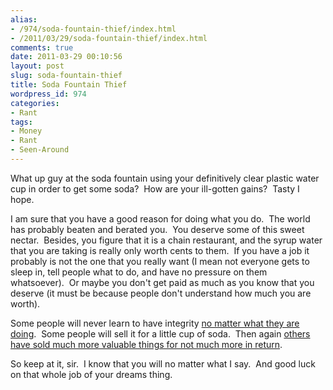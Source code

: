 ```yaml
---
alias:
- /974/soda-fountain-thief/index.html
- /2011/03/29/soda-fountain-thief/index.html
comments: true
date: 2011-03-29 00:10:56
layout: post
slug: soda-fountain-thief
title: Soda Fountain Thief
wordpress_id: 974
categories:
- Rant
tags:
- Money
- Rant
- Seen-Around
---
```


What up guy at the soda fountain using your definitively clear plastic water cup in order to get some soda?   How are your ill-gotten gains?   Tasty I hope.

I am sure that you have a good reason for doing what you do.  The world has probably beaten and berated you.  You deserve some of this sweet nectar.  Besides, you figure that it is a chain restaurant, and the syrup water that you are taking is really only worth cents to them.  If you have a job it probably is not the one that you really want (I mean not everyone gets to sleep in, tell people what to do, and have no pressure on them whatsoever).  Or maybe you don't get paid as much as you know that you deserve (it must be because people don't understand how much you are worth).

Some people will never learn to have integrity [no matter what they are doing](http://www.goingthewongway.com/6/cheaters-4-life/).  Some people will sell it for a little cup of soda.  Then again [others have sold much more valuable things for not much more in return](http://www.biblegateway.com/passage/?search=gen%2025:29-34&version=NASB).

So keep at it, sir.  I know that you will no matter what I say.  And good luck on that whole job of your dreams thing.
